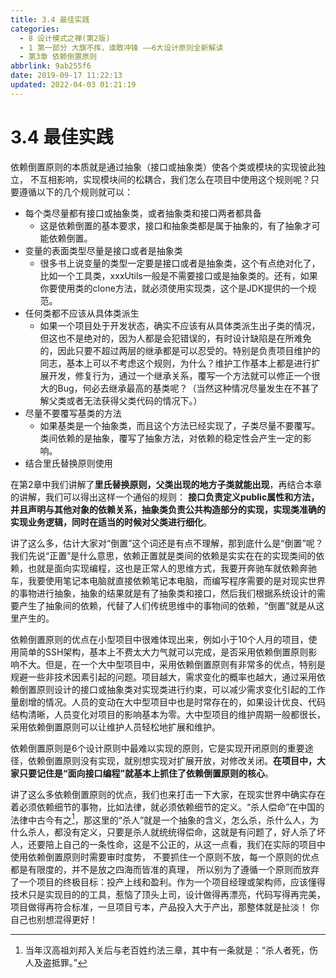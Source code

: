 ```yaml
---
title: 3.4 最佳实践
categories: 
  - 8 设计模式之禅(第2版)
  - 1 第一部分 大旗不挥，谁敢冲锋 ——6大设计原则全新解读
  - 第3章 依赖倒置原则
abbrlink: 9ab255f6
date: 2019-09-17 11:22:13
updated: 2022-04-03 01:21:19
---
```

# 3.4 最佳实践 #
依赖倒置原则的本质就是通过抽象（接口或抽象类）使各个类或模块的实现彼此独立， 不互相影响，实现模块间的松耦合，我们怎么在项目中使用这个规则呢？只要遵循以下的几个规则就可以：
- 每个类尽量都有接口或抽象类，或者抽象类和接口两者都具备
  - 这是依赖倒置的基本要求，接口和抽象类都是属于抽象的，有了抽象才可能依赖倒置。
- 变量的表面类型尽量是接口或者是抽象类
  - 很多书上说变量的类型一定要是接口或者是抽象类，这个有点绝对化了，比如一个工具类，xxxUtils一般是不需要接口或是抽象类的。还有，如果你要使用类的clone方法，就必须使用实现类，这个是JDK提供的一个规范。
- 任何类都不应该从具体类派生
  - 如果一个项目处于开发状态，确实不应该有从具体类派生出子类的情况，但这也不是绝对的，因为人都是会犯错误的，有时设计缺陷是在所难免的，因此只要不超过两层的继承都是可以忍受的。特别是负责项目维护的同志，基本上可以不考虑这个规则，为什么？维护工作基本上都是进行扩展开发，修复行为，通过一个继承关系，覆写一个方法就可以修正一个很大的Bug，何必去继承最高的基类呢？（当然这种情况尽量发生在不甚了解父类或者无法获得父类代码的情况下。）
- 尽量不要覆写基类的方法
  - 如果基类是一个抽象类，而且这个方法已经实现了，子类尽量不要覆写。类间依赖的是抽象，覆写了抽象方法，对依赖的稳定性会产生一定的影响。
- 结合里氏替换原则使用

在第2章中我们讲解了**里氏替换原则，父类出现的地方子类就能出现**，再结合本章的讲解，我们可以得出这样一个通俗的规则： **接口负责定义public属性和方法，并且声明与其他对象的依赖关系，抽象类负责公共构造部分的实现，实现类准确的实现业务逻辑，同时在适当的时候对父类进行细化**。

讲了这么多，估计大家对“倒置”这个词还是有点不理解，那到底什么是“倒置”呢？我们先说“正置”是什么意思，依赖正置就是类间的依赖是实实在在的实现类间的依赖，也就是面向实现编程，这也是正常人的思维方式，我要开奔驰车就依赖奔驰车，我要使用笔记本电脑就直接依赖笔记本电脑，而编写程序需要的是对现实世界的事物进行抽象，抽象的结果就是有了抽象类和接口，然后我们根据系统设计的需要产生了抽象间的依赖，代替了人们传统思维中的事物间的依赖，“倒置”就是从这里产生的。

依赖倒置原则的优点在小型项目中很难体现出来，例如小于10个人月的项目，使用简单的SSH架构，基本上不费太大力气就可以完成，是否采用依赖倒置原则影响不大。但是，在一个大中型项目中，采用依赖倒置原则有非常多的优点，特别是规避一些非技术因素引起的问题。项目越大，需求变化的概率也越大，通过采用依赖倒置原则设计的接口或抽象类对实现类进行约束，可以减少需求变化引起的工作量剧增的情况。人员的变动在大中型项目中也是时常存在的，如果设计优良、代码结构清晰，人员变化对项目的影响基本为零。大中型项目的维护周期一般都很长，采用依赖倒置原则可以让维护人员轻松地扩展和维护。

依赖倒置原则是6个设计原则中最难以实现的原则，它是实现开闭原则的重要途径，依赖倒置原则没有实现，就别想实现对扩展开放，对修改关闭。**在项目中，大家只要记住是“面向接口编程”就基本上抓住了依赖倒置原则的核心**。

讲了这么多依赖倒置原则的优点，我们也来打击一下大家，在现实世界中确实存在着必须依赖细节的事物，比如法律，就必须依赖细节的定义。“杀人偿命”在中国的法律中古今有之[^1]，那这里的“杀人”就是一个抽象的含义，怎么杀，杀什么人，为什么杀人，都没有定义，只要是杀人就统统得偿命，这就是有问题了，好人杀了坏人，还要陪上自己的一条性命，这是不公正的，从这一点看，我们在实际的项目中使用依赖倒置原则时需要审时度势， 不要抓住一个原则不放，每一个原则的优点都是有限度的，并不是放之四海而皆准的真理， 所以别为了遵循一个原则而放弃了一个项目的终极目标：投产上线和盈利。作为一个项目经理或架构师，应该懂得技术只是实现目的的工具，惹恼了顶头上司，设计做得再漂亮，代码写得再完美，项目做得再符合标准，一旦项目亏本，产品投入大于产出，那整体就是扯淡！ 你自己也别想混得更好！

[^1]: 当年汉高祖刘邦入关后与老百姓约法三章，其中有一条就是：“杀人者死，伤人及盗抵罪。”
